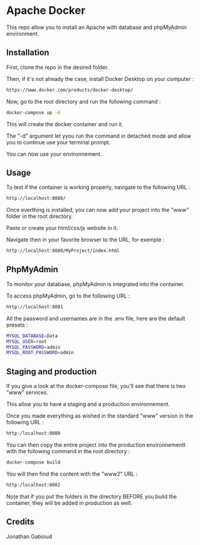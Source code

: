 # Apache Docker

This repo allow you to install an Apache with database and phpMyAdmin environment.

## Installation

First, clone the repo in the desired folder.

Then, if it's not already the case, install Docker Desktop on your computer :
```bash
https://www.docker.com/products/docker-desktop/
```

Now, go to the root directory and run the following command :
```bash
docker-compose up -d
```

This will create the docker container and run it.

The "-d" argument let yyou run the command in detached mode and allow you to continue use your terminal prompt.

You can now use your environnement.

## Usage

To test if the container is working properly, navigate to the following URL :
```bash
http://localhost:8080/
```

Once everthing is installed, you can now add your project into the "www" folder in the root directory.

Paste or create your html/css/js website in it.

Navigate then in your favorite browser to the URL, for exemple :
```bash
http://localhost:8080/MyProject/index.html
```

## PhpMyAdmin

To monitor your database, phpMyAdmin is integrated into the container.

To access phpMyAdmin, go to the following URL :
```bash
http://localhost:8081
```

All the password and usernames are in the .env file, here are the default presets :
```bash
MYSQL_DATABASE=Data
MYSQL_USER=root
MYSQL_PASSWORD=admin
MYSQL_ROOT_PASSWORD=admin
```

## Staging and production

If you give a look at the docker-compose file, you'll see that there is two "www" services.

This allow you to have a staging and a production environnement.

Once you made everything as wished in the standard "www" version in the following URL :
```bash
http:/localhost:8080
```

You can then copy the entire project into the production environnementt with the following command in the root directory :
```bash
docker-compose build
```

You will then find the content with the "www2" URL :
```bash
http:/localhost:8082
```

Note that if you put the folders in the directory BEFORE you build the container, they will be added in production as well.

## Credits

Jonathan Gabioud
